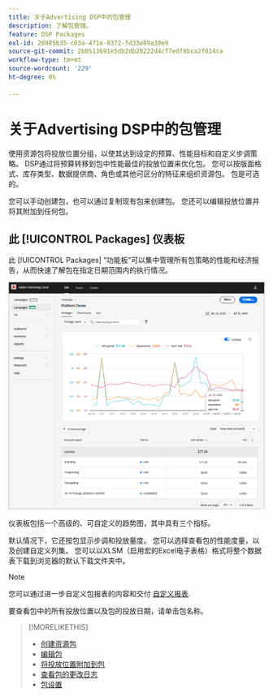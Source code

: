 ```yaml
---
title: 关于Advertising DSP中的包管理
description: 了解包管理。
feature: DSP Packages
exl-id: 26985635-c03a-471e-8372-fd33e89a30e9
source-git-commit: 2b0513691e5db2db28222d4cf7edf8bca2f014ca
workflow-type: tm+mt
source-wordcount: '229'
ht-degree: 0%

---
```


# 关于Advertising DSP中的包管理

使用资源包将投放位置分组，以使其达到设定的预算、性能目标和自定义步调策略。 DSP通过将预算转移到包中性能最佳的投放位置来优化包。 您可以按版面格式、库存类型、数据提供商、角色或其他可区分的特征来组织资源包。 包是可选的。

您可以手动创建包，也可以通过复制现有包来创建包。 您还可以编辑投放位置并将其附加到任何包。

## 此 [!UICONTROL Packages] 仪表板

此 [!UICONTROL Packages] “功能板”可以集中管理所有包策略的性能和经济报告，从而快速了解包在指定日期范围内的执行情况。

![包仪表板](/help/dsp/assets/package-dashboard.png)

仪表板包括一个高级的、可自定义的趋势图，其中具有三个指标。

默认情况下，它还按包显示步调和投放量度。 您可以选择查看包的性能度量，以及创建自定义列集。 您可以以XLSM（启用宏的Excel电子表格）格式将整个数据表下载到浏览器的默认下载文件夹中。

>[!NOTE]
>
>您可以通过进一步自定义包报表的内容和交付 [自定义报表](/help/dsp/reports/report-about.md).

要查看包中的所有投放位置以及包的投放日期，请单击包名称。

>[!MORELIKETHIS]
>
>* [创建资源包](package-create.md)
>* [编辑包](package-edit.md)
>* [将投放位置附加到包](package-attach-placement.md)
>* [查看包的更改日志](package-change-log.md)
>* [包设置](package-settings.md)
